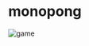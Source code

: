 # monopong

![game](https://user-images.githubusercontent.com/12833067/115239510-814c7480-a127-11eb-88f5-7ce0b1c2aae8.gif)
